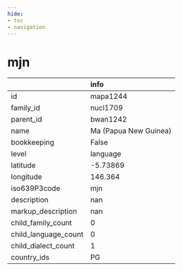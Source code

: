 ```yaml
---
hide:
- toc
- navigation
---
```

# mjn
|                      | info                  |
|:---------------------|:----------------------|
| id                   | mapa1244              |
| family_id            | nucl1709              |
| parent_id            | bwan1242              |
| name                 | Ma (Papua New Guinea) |
| bookkeeping          | False                 |
| level                | language              |
| latitude             | -5.73869              |
| longitude            | 146.364               |
| iso639P3code         | mjn                   |
| description          | nan                   |
| markup_description   | nan                   |
| child_family_count   | 0                     |
| child_language_count | 0                     |
| child_dialect_count  | 1                     |
| country_ids          | PG                    |
